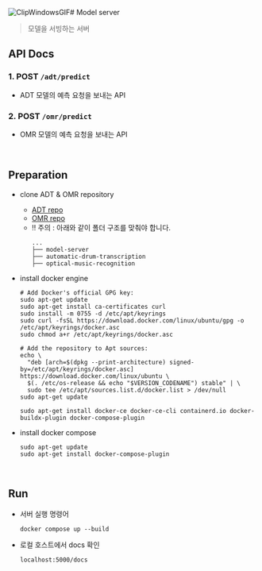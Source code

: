 ![ClipWindowsGIF](https://github.com/DoongDoongMaster/model-server/assets/68186101/b3f084ab-7360-4883-9828-e93cc32bc39e)# Model server
> 모델을 서빙하는 서버

## API Docs
### 1. POST `/adt/predict`
- ADT 모델의 예측 요청을 보내는 API

### 2. POST `/omr/predict`
- OMR 모델의 예측 요청을 보내는 API

<br>

## Preparation
- clone ADT & OMR repository
  - [ADT repo](https://github.com/DoongDoongMaster/automatic-drum-transcription)
  - [OMR repo](https://github.com/DoongDoongMaster/optical-music-recognition)
  - ‼️ 주의 : 아래와 같이 폴더 구조를 맞춰야 합니다.
    ```shell
    ...
    ├── model-server
    ├── automatic-drum-transcription
    ├── optical-music-recognition
    ```

- install docker engine
  ```shell
  # Add Docker's official GPG key:
  sudo apt-get update
  sudo apt-get install ca-certificates curl
  sudo install -m 0755 -d /etc/apt/keyrings
  sudo curl -fsSL https://download.docker.com/linux/ubuntu/gpg -o /etc/apt/keyrings/docker.asc
  sudo chmod a+r /etc/apt/keyrings/docker.asc
  
  # Add the repository to Apt sources:
  echo \
    "deb [arch=$(dpkg --print-architecture) signed-by=/etc/apt/keyrings/docker.asc] https://download.docker.com/linux/ubuntu \
    $(. /etc/os-release && echo "$VERSION_CODENAME") stable" | \
    sudo tee /etc/apt/sources.list.d/docker.list > /dev/null
  sudo apt-get update

  sudo apt-get install docker-ce docker-ce-cli containerd.io docker-buildx-plugin docker-compose-plugin
  ```
- install docker compose
  ```shell
  sudo apt-get update
  sudo apt-get install docker-compose-plugin
  ```
<br>

## Run
- 서버 실행 명령어
  <br>
  
  ```shell
  docker compose up --build
  ```

- 로컬 호스트에서 docs 확인
  ```
  localhost:5000/docs
  ```
